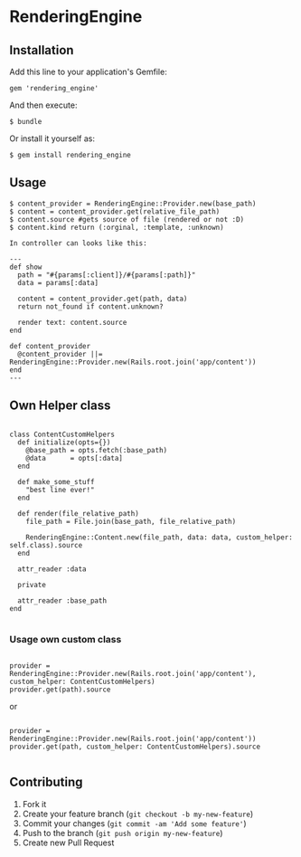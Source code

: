 # RenderingEngine

## Installation

Add this line to your application's Gemfile:

    gem 'rendering_engine'

And then execute:

    $ bundle

Or install it yourself as:

    $ gem install rendering_engine

## Usage

    $ content_provider = RenderingEngine::Provider.new(base_path)
    $ content = content_provider.get(relative_file_path)
    $ content.source #gets source of file (rendered or not :D)
    $ content.kind return (:orginal, :template, :unknown)

    In controller can looks like this:

    ---
    def show
      path = "#{params[:client]}/#{params[:path]}"
      data = params[:data]

      content = content_provider.get(path, data)
      return not_found if content.unknown?

      render text: content.source
    end

    def content_provider
      @content_provider ||= RenderingEngine::Provider.new(Rails.root.join('app/content'))
    end
    ---

## Own Helper class

```

class ContentCustomHelpers
  def initialize(opts={})
    @base_path = opts.fetch(:base_path)
    @data      = opts[:data]
  end

  def make_some_stuff
    "best line ever!"
  end

  def render(file_relative_path)
    file_path = File.join(base_path, file_relative_path)

    RenderingEngine::Content.new(file_path, data: data, custom_helper: self.class).source
  end

  attr_reader :data

  private

  attr_reader :base_path
end


```

### Usage own custom class

```

provider = RenderingEngine::Provider.new(Rails.root.join('app/content'), custom_helper: ContentCustomHelpers)
provider.get(path).source

```

or

```

provider = RenderingEngine::Provider.new(Rails.root.join('app/content'))
provider.get(path, custom_helper: ContentCustomHelpers).source


```

## Contributing

1. Fork it
2. Create your feature branch (`git checkout -b my-new-feature`)
3. Commit your changes (`git commit -am 'Add some feature'`)
4. Push to the branch (`git push origin my-new-feature`)
5. Create new Pull Request
